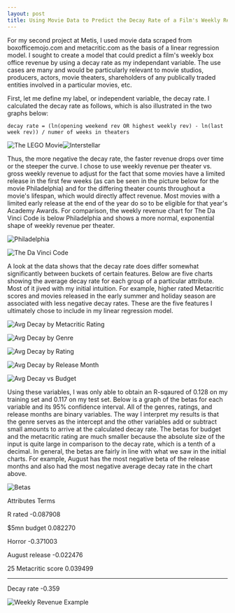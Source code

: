 ```yaml
---
layout: post
title: Using Movie Data to Predict the Decay Rate of a Film's Weekly Revenue
---
```


For my second project at Metis, I used movie data scraped from boxofficemojo.com and metacritic.com as the basis of a linear regression model. I sought to create a model that could predict a film's weekly box office revenue by using a decay rate as my independant variable. The use cases are many and would be particularly relevant to movie studios, producers, actors, movie theaters, shareholders of any publically traded entities involved in a particular movies, etc. 

First, let me define my label, or independent variable, the decay rate. I calculated the decay rate as follows, which is also illustrated in the two graphs below:

`decay rate = (ln(opening weekend rev OR highest weekly rev) - ln(last week rev)) / numer of weeks in theaters`

![The LEGO Movie](https://raw.githubusercontent.com/applebym/applebym.github.io/master/images/post2/lego.png)![Interstellar](https://raw.githubusercontent.com/applebym/applebym.github.io/master/images/post2/stellar.png)
 
Thus, the more negative the decay rate, the faster revenue drops over time or the steeper the curve. I chose to use weekly revenue per theater vs. gross weekly revenue to adjust for the fact that some movies have a limited release in the first few weeks (as can be seen in the picture below for the movie Philadelphia) and for the differing theater counts throughout a movie's lifespan, which would directly affect revenue. Most movies with a limited early release at the end of the year do so to be eligible for that year's Academy Awards. For comparison, the weekly revenue chart for The Da Vinci Code is below Philadelphia and shows a more normal, exponential shape of weekly revenue per theater. 

![Philadelphia](https://raw.githubusercontent.com/applebym/applebym.github.io/master/images/post2/Philadelphia.jpg)

![The Da Vinci Code](https://raw.githubusercontent.com/applebym/applebym.github.io/master/images/post2/davinci.jpg)

A look at the data shows that the decay rate does differ somewhat significantly between buckets of certain features. Below are five charts showing the average decay rate for each group of a particular attribute. Most of it jived with my initial intuition. For example, higher rated Metacritic scores and movies released in the early summer and holiday season are associated with less negative decay rates. These are the five features I ultimately chose to include in my linear regression model. 

![Avg Decay by Metacritic Rating](https://raw.githubusercontent.com/applebym/applebym.github.io/master/images/post2/avg_decay_by_meta.png)

![Avg Decay by Genre](https://raw.githubusercontent.com/applebym/applebym.github.io/master/images/post2/avg_decay_by_genre.png)

![Avg Decay by Rating](https://raw.githubusercontent.com/applebym/applebym.github.io/master/images/post2/avg_decay_by_rating.png)

![Avg Decay by Release Month](https://raw.githubusercontent.com/applebym/applebym.github.io/master/images/post2/avg_decay_by_month.png)

![Avg Decay vs Budget](https://raw.githubusercontent.com/applebym/applebym.github.io/master/images/post2/scatter_budget_decay.png)

Using these variables, I was only able to obtain an R-sqaured of 0.128 on my training set and 0.117 on my test set. Below is a graph of the betas for each variable and its 95% confidence interval. All of the genres, ratings, and release months are binary variables. The way I interpret my results is that the genre serves as the intercept and the other variables add or subtract small amounts to arrive at the calculated decay rate. The betas for budget and the metacritic rating are much smaller because the absolute size of the input is quite large in comparison to the decay rate, which is a tenth of a decimal. In general, the betas are fairly in line with what we saw in the initial charts. For example, August has the most negative beta of the release months and also had the most negative average decay rate in the chart above. 

![Betas](https://raw.githubusercontent.com/applebym/applebym.github.io/master/images/post2/betas.png)


Attributes			            Terms

R rated				          -0.087908

$5mn budget			        0.082270

Horror 				          -0.371003

August release 		    -0.022476

25 Metacritic score	  0.039499

------------------------------

Decay rate 			          -0.359


![Weekly Revenue Example](https://raw.githubusercontent.com/applebym/applebym.github.io/master/images/post2/weeklyrevs.png)
